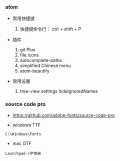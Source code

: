 ### atom

* 常用快捷键
  1. 快捷键命令行： ctrl + shift + P

* 插件
  1. git Plus
  2. file icons
  3. autocomplete-paths
  4. simplified Chinese menu
  5. atom-beautify

* 常用设置
  1. tree-view settings hideIgnoredNames


### source code pro
* https://github.com/adobe-fonts/source-code-pro

* windows TTF
```
C:\Windows\Fonts
```

* mac OTF
```
Launchpad->字体册
```
